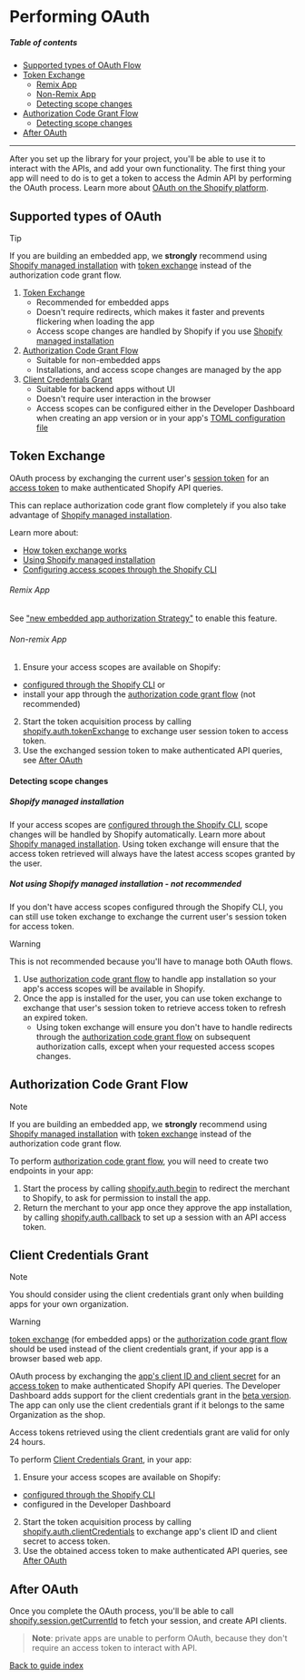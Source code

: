 # Performing OAuth

##### Table of contents
- [Supported types of OAuth Flow](#supported-types-of-oauth)
- [Token Exchange](#token-exchange)
  - [Remix App](#remix-app)
  - [Non-Remix App](#non-remix-app)
  - [Detecting scope changes](#detecting-scope-changes)
- [Authorization Code Grant Flow](#authorization-code-grant-flow)
  - [Detecting scope changes](#detecting-scope-changes-1)
- [After OAuth](#after-oauth)

----------------------------------------------------------------------------------
After you set up the library for your project, you'll be able to use it to interact with the APIs, and add your own functionality.
The first thing your app will need to do is to get a token to access the Admin API by performing the OAuth process. Learn more about [OAuth on the Shopify platform](https://shopify.dev/docs/apps/auth/oauth).

## Supported types of OAuth
> [!TIP]
> If you are building an embedded app, we **strongly** recommend using [Shopify managed installation](https://shopify.dev/docs/apps/auth/installation#shopify-managed-installation)
with [token exchange](#token-exchange) instead of the authorization code grant flow.

1. [Token Exchange](#token-exchange)
    - Recommended for embedded apps
    - Doesn't require redirects, which makes it faster and prevents flickering when loading the app
    - Access scope changes are handled by Shopify if you use [Shopify managed installation](https://shopify.dev/docs/apps/auth/installation#shopify-managed-installation)
2. [Authorization Code Grant Flow](#authorization-code-grant-flow)
    - Suitable for non-embedded apps
    - Installations, and access scope changes are managed by the app
3. [Client Credentials Grant](#client-credentials-grant)
    - Suitable for backend apps without UI
    - Doesn't require user interaction in the browser
    - Access scopes can be configured either in the Developer Dashboard when creating an app version or in your app's [TOML configuration file](https://shopify.dev/docs/apps/build/cli-for-apps/app-configuration#access_scopes)

## Token Exchange
OAuth process by exchanging the current user's [session token](https://shopify.dev/docs/apps/auth/session-tokens) for an
[access token](https://shopify.dev/docs/apps/auth/access-token-types/online.md) to make
authenticated Shopify API queries.

This can replace authorization code grant flow completely if you also take advantage of [Shopify managed installation](https://shopify.dev/docs/apps/auth/installation#shopify-managed-installation).

Learn more about:
  - [How token exchange works](https://shopify.dev/docs/apps/auth/get-access-tokens/token-exchange)
  - [Using Shopify managed installation](https://shopify.dev/docs/apps/auth/installation#shopify-managed-installation)
  - [Configuring access scopes through the Shopify CLI](https://shopify.dev/docs/apps/tools/cli/configuration)

###### Remix App
See ["new embedded app authorization Strategy"](https://shopify.dev/docs/api/shopify-app-remix#embedded-auth-strategy) to enable this feature.

###### Non-remix App
1. Ensure your access scopes are available on Shopify:
  - [configured through the Shopify CLI](https://shopify.dev/docs/apps/tools/cli/configuration) or
  - install your app through the [authorization code grant flow](#authorization-code-grant-flow) (not recommended)

2. Start the token acquisition process by calling [shopify.auth.tokenExchange](../reference/auth/tokenExchange.md) to exchange user session token to access token.
3. Use the exchanged session token to make authenticated API queries, see [After OAuth](#after-oauth)

#### Detecting scope changes

##### Shopify managed installation
If your access scopes are [configured through the Shopify CLI](https://shopify.dev/docs/apps/tools/cli/configuration), scope changes will be handled by Shopify automatically.
Learn more about [Shopify managed installation](https://shopify.dev/docs/apps/auth/installation#shopify-managed-installation).
Using token exchange will ensure that the access token retrieved will always have the latest access scopes granted by the user.

##### Not using Shopify managed installation - not recommended
If you don't have access scopes configured through the Shopify CLI, you can still use token exchange to exchange the current user's session token for access token.

> [!WARNING]
> This is not recommended because you'll have to manage both OAuth flows.

1. Use [authorization code grant flow](#authorization-code-grant-flow) to handle app installation so your app's access scopes will be 
available in Shopify.
2. Once the app is installed for the user, you can use token exchange to exchange that user's session token to retrieve access token to refresh an expired token.
   - Using token exchange will ensure you don't have to handle redirects through the [authorization code grant flow](#authorization-code-grant-flow) on subsequent authorization calls,
   except when your requested access scopes changes.

## Authorization Code Grant Flow
> [!NOTE]
> If you are building an embedded app, we **strongly** recommend using [Shopify managed installation](https://shopify.dev/docs/apps/auth/installation#shopify-managed-installation)
with [token exchange](#token-exchange) instead of the authorization code grant flow.

To perform [authorization code grant flow](https://shopify.dev/docs/apps/auth/get-access-tokens/authorization-code-grant), you will need to create two endpoints in your app:

1. Start the process by calling [shopify.auth.begin](../reference/auth/begin.md) to redirect the merchant to Shopify, to ask for permission to install the app.
1. Return the merchant to your app once they approve the app installation, by calling [shopify.auth.callback](../reference/auth/callback.md) to set up a session with an API access token.

## Client Credentials Grant
> [!NOTE]
> You should consider using the client credentials grant only when building apps for your own organization.

> [!WARNING]
> [token exchange](#token-exchange) (for embedded apps) or the [authorization code grant flow](#authorization-code-grant-flow) should be used instead of the client credentials grant, if your app is a browser based web app.

OAuth process by exchanging the [app's client ID and client secret](https://shopify.dev/docs/apps/build/authentication-authorization/client-secrets) for an [access token](https://shopify.dev/docs/apps/auth/access-token-types/online.md) to make
authenticated Shopify API queries. The Developer Dashboard adds support for the client credentials grant in the [beta version](https://shopify.dev/beta/developer-dashboard/client-credentials-grant). The app can only use the client credentials grant if it belongs to the same Organization as the shop.

Access tokens retrieved using the client credentials grant are valid for only 24 hours.

To perform [Client Credentials Grant](https://shopify.dev/beta/developer-dashboard/client-credentials-grant), in your app:
1. Ensure your access scopes are available on Shopify:
  - [configured through the Shopify CLI](https://shopify.dev/docs/apps/tools/cli/configuration)
  - configured in the Developer Dashboard

2. Start the token acquisition process by calling [shopify.auth.clientCredentials](../reference/auth/clientcredentials.md) to exchange app's client ID and client secret to access token.
3. Use the obtained access token to make authenticated API queries, see [After OAuth](#after-oauth)


## After OAuth

Once you complete the OAuth process, you'll be able to call [shopify.session.getCurrentId](../reference/session/getCurrentId.md) to fetch your session, and create API clients.

> **Note**: private apps are unable to perform OAuth, because they don't require an access token to interact with API.

[Back to guide index](../../README.md#guides)
